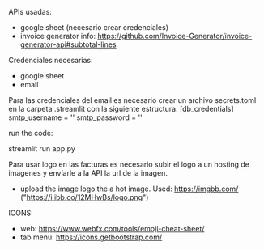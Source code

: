 APIs usadas:
- google sheet  (necesario crear credenciales)
- invoice generator 
    info: https://github.com/Invoice-Generator/invoice-generator-api#subtotal-lines

Credenciales necesarias:

- google sheet
- email

Para las credenciales del email es necesario crear un archivo secrets.toml en la carpeta .streamlit con la siguiente estructura:
[db_credentials]
smtp_username = ''
smtp_password = ''

run the code:

streamlit run app.py

Para usar logo en las facturas es necesario subir el logo a un hosting de imagenes y envíarle a la API la url de la imagen.

- upload the image logo the a hot image. Used: https://imgbb.com/
("https://i.ibb.co/12MHwBs/logo.png")

ICONS:

- web: https://www.webfx.com/tools/emoji-cheat-sheet/
- tab menu: https://icons.getbootstrap.com/